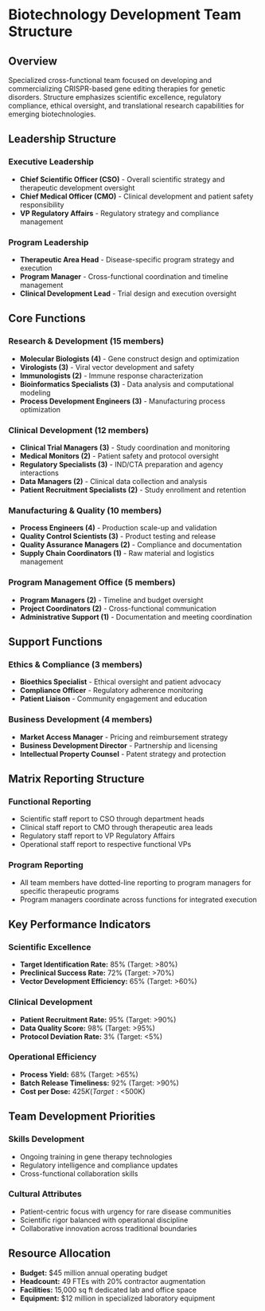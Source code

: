 # Biotechnology Development Team Structure

## Overview
Specialized cross-functional team focused on developing and commercializing CRISPR-based gene editing therapies for genetic disorders. Structure emphasizes scientific excellence, regulatory compliance, ethical oversight, and translational research capabilities for emerging biotechnologies.

## Leadership Structure

### Executive Leadership
- **Chief Scientific Officer (CSO)** - Overall scientific strategy and therapeutic development oversight
- **Chief Medical Officer (CMO)** - Clinical development and patient safety responsibility
- **VP Regulatory Affairs** - Regulatory strategy and compliance management

### Program Leadership
- **Therapeutic Area Head** - Disease-specific program strategy and execution
- **Program Manager** - Cross-functional coordination and timeline management
- **Clinical Development Lead** - Trial design and execution oversight

## Core Functions

### Research & Development (15 members)
- **Molecular Biologists (4)** - Gene construct design and optimization
- **Virologists (3)** - Viral vector development and safety
- **Immunologists (2)** - Immune response characterization
- **Bioinformatics Specialists (3)** - Data analysis and computational modeling
- **Process Development Engineers (3)** - Manufacturing process optimization

### Clinical Development (12 members)
- **Clinical Trial Managers (3)** - Study coordination and monitoring
- **Medical Monitors (2)** - Patient safety and protocol oversight
- **Regulatory Specialists (3)** - IND/CTA preparation and agency interactions
- **Data Managers (2)** - Clinical data collection and analysis
- **Patient Recruitment Specialists (2)** - Study enrollment and retention

### Manufacturing & Quality (10 members)
- **Process Engineers (4)** - Production scale-up and validation
- **Quality Control Scientists (3)** - Product testing and release
- **Quality Assurance Managers (2)** - Compliance and documentation
- **Supply Chain Coordinators (1)** - Raw material and logistics management

### Program Management Office (5 members)
- **Program Managers (2)** - Timeline and budget oversight
- **Project Coordinators (2)** - Cross-functional communication
- **Administrative Support (1)** - Documentation and meeting coordination

## Support Functions

### Ethics & Compliance (3 members)
- **Bioethics Specialist** - Ethical oversight and patient advocacy
- **Compliance Officer** - Regulatory adherence monitoring
- **Patient Liaison** - Community engagement and education

### Business Development (4 members)
- **Market Access Manager** - Pricing and reimbursement strategy
- **Business Development Director** - Partnership and licensing
- **Intellectual Property Counsel** - Patent strategy and protection

## Matrix Reporting Structure

### Functional Reporting
- Scientific staff report to CSO through department heads
- Clinical staff report to CMO through therapeutic area leads
- Regulatory staff report to VP Regulatory Affairs
- Operational staff report to respective functional VPs

### Program Reporting
- All team members have dotted-line reporting to program managers for specific therapeutic programs
- Program managers coordinate across functions for integrated execution

## Key Performance Indicators

### Scientific Excellence
- **Target Identification Rate:** 85% (Target: >80%)
- **Preclinical Success Rate:** 72% (Target: >70%)
- **Vector Development Efficiency:** 65% (Target: >60%)

### Clinical Development
- **Patient Recruitment Rate:** 95% (Target: >90%)
- **Data Quality Score:** 98% (Target: >95%)
- **Protocol Deviation Rate:** 3% (Target: <5%)

### Operational Efficiency
- **Process Yield:** 68% (Target: >65%)
- **Batch Release Timeliness:** 92% (Target: >90%)
- **Cost per Dose:** $425K (Target: <$500K)

## Team Development Priorities

### Skills Development
- Ongoing training in gene therapy technologies
- Regulatory intelligence and compliance updates
- Cross-functional collaboration skills

### Cultural Attributes
- Patient-centric focus with urgency for rare disease communities
- Scientific rigor balanced with operational discipline
- Collaborative innovation across traditional boundaries

## Resource Allocation
- **Budget:** $45 million annual operating budget
- **Headcount:** 49 FTEs with 20% contractor augmentation
- **Facilities:** 15,000 sq ft dedicated lab and office space
- **Equipment:** $12 million in specialized laboratory equipment
